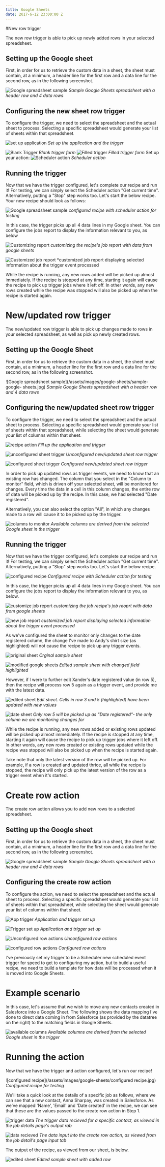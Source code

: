 ```yaml
---
title: Google Sheets
date: 2017-6-12 23:00:00 Z
---
```


#New row trigger

The new row trigger is able to pick up newly added rows in your selected spreadsheet.

## Setting up the Google sheet
First, in order for us to retrieve the custom data in a sheet, the sheet must contain, at a minimum, a header line for the first row and a data line for the second row, as in the following screenshot.

![Google spreadsheet sample](/assets/images/google-sheets/sample-google-sheet.jpg)
*Sample Google Sheets spreadsheet with a header row and 4 data rows*

## Configuring the new sheet row trigger

To configure the trigger, we need to select the spreadsheet and the actual sheet to process. Selecting a specific spreadsheet would generate your list of sheets within that spreadsheet.

![set up application](/assets/images/google-sheets/application-and-trigger.png)
*Set up the application and the trigger*

![Blank Trigger](/assets/images/google-sheets/trigger-setup-blank.png)
*Blank trigger form*
![Filled trigger](/assets/images/google-sheets/trigger-setup-filled.png)
*Filled trigger form*
Set up your action:
![Scheduler action](/assets/images/google-sheets/scheduler-action.png)
*Scheduler action*

## Running the trigger

Now that we have the trigger configured, let's complete our recipe and run it! For testing, we can simply select the Scheduler action "Get current time". Alternatively, putting a "Stop" step works too. Let's start the below recipe.
Your new recipe should look as follows:

![Google spreadsheet sample](/assets/images/google-sheets/configured-recipe.jpg)
*configured recipe with scheduler action for testing*

In this case, the trigger picks up all 4 data lines in my Google sheet. You can configure the jobs report to display the information relevant to you, as below

![Customizing report](/assets/images/google-sheets/customize-report.png)
*customizing the recipe's job report with data from google sheets*

![Customized job report](/assets/images/google-sheets/updated-job-report.jpg)
*customized job report displaying selected information about the trigger event processed

While the recipe is running, any new rows added will be picked up almost immediately. If the recipe is stopped at any time, starting it again will cause the recipe to pick up trigger jobs where it left off. In other words, any new rows created while the recipe was stopped will also be picked up when the recipe is started again.


# New/updated row trigger

The new/updated row trigger is able to pick up changes made to rows in your selected spreadsheet, as well as pick up newly created rows.

## Setting up the Google Sheet 

First, in order for us to retrieve the custom data in a sheet, the sheet must contain, at a minimum, a header line for the first row and a data line for the second row, as in the following screenshot.

![Google spreadsheet sample](/assets/images/google-sheets/sample-google- sheets.jpg)
*Sample Google Sheets spreadsheet with a header row and 4 data rows*

## Configuring the new/updated sheet row trigger

To configure the trigger, we need to select the spreadsheet and the actual sheet to process. Selecting a specific spreadsheet would generate your list of sheets within that spreadsheet, while selecting the sheet would generate your list of columns within that sheet.

![recipe action](/assets/images/google-sheets/application-filling.gif)
*Fill up the application and trigger*

![unconfigured sheet trigger](/assets/images/google-sheets/unconfigured-sheet-trigger.jpg)
*Unconfigured new/updated sheet row trigger*

![configured sheet trigger](/assets/images/google-sheets/configured-sheet-trigger.jpg)
*Configured new/updated sheet row trigger*

In order to pick up updated rows as trigger events, we need to know that an existing row has changed. The column that you select in the "Column to monitor" field, which is driven off your selected sheet, will be monitored for changes. Every time the data in a cell in this column changes, the entire row of data will be picked up by the recipe. In this case, we had selected "Date registered".

Alternatively, you can also select the option "All", in which any changes made to a row will cause it to be picked up by the trigger.

![columns to monitor](/assets/images/google-sheets/column-to-monitor.png)
*Available columns are derived from the selected Google sheet in the trigger*

## Running the trigger

Now that we have the trigger configured, let's complete our recipe and run it! For testing, we can simply select the Scheduler action "Get current time". Alternatively, putting a "Stop" step works too. Let's start the below recipe.


![configured recipe](/assets/images/google-sheets/configured-recipe-with-scheduler-action.png)
*Configured recipe with Scheduler action for testing*

In this case, the trigger picks up all 4 data lines in my Google sheet. You can configure the jobs report to display the information relevant to you, as below.


![customize job report](/assets/images/google-sheets/customization-job-report.jpg)
*customizing the job recipe's job reoprt with data from google sheets*

![new job report](/assets/images/google-sheets/customized-job-report.jpg)
*customized job report displaying selected information about the trigger event processed*

As we've configured the sheet to monitor only changes to the date registered column, the change I've made to Andy's shirt size (as highlighted) will not cause the recipe to pick up any trigger events.


![original sheet](/assets/images/google-sheets/original-sheet.jpg)
*Orginal sample sheet*

![modified google sheets](/assets/images/google-sheets/modified-sheet.jpg)
*Edited sample sheet with changed field highlighted*

However, if I were to further edit Xander's date registered value (in row 5), then the recipe will process row 5 again as a trigger event, and provide me with the latest data.

![edited sheet](/assets/images/google-sheets/edited-sheet.jpg)
*Edit sheet. Cells in row 3 and 5 (highlighted) have been updated with new values*

![date sheet](/assets/images/google-sheets/date-sheet.jpg)
*Only row 5 will be picked up as "Date registered"- the only column we are monitoring changes for*

While the recipe is running, any new rows added or existing rows updated will be picked up almost immediately. If the recipe is stopped at any time, starting it again will cause the recipe to pick up trigger jobs where it left off. In other words, any new rows created or existing rows updated while the recipe was stopped will also be picked up when the recipe is started again.

Take note that only the latest version of the row will be picked up. For example, if a row is created and updated thrice, all while the recipe is stopped, the recipe will only pick up the latest version of the row as a trigger event when it's started.


# Create row action 

The create row action allows you to add new rows to a selected spreadsheet.

## Setting up the Google sheet

First, in order for us to retrieve the custom data in a sheet, the sheet must contain, at a minimum, a header line for the first row and a data line for the second row, as in the following screenshot.

![Google spreadsheet sample](/assets/images/google-sheets/sample-google-sheet.jpg)
*Sample Google Sheets spreadsheet with a header row and 4 data rows*

## Configuring the create row action

To configure the action, we need to select the spreadsheet and the actual sheet to process. Selecting a specific spreadsheet would generate your list of sheets within that spreadsheet, while selecting the sheet would generate your list of columns within that sheet.

![App trigger](/assets/images/google-sheets/app-trigger.png)
*Application and trigger set up*

![Trigger set up](/assets/images/google-sheets/app-trigger.png)
*Application and trigger set up*


![Unconfigured row actions](/assets/images/google-sheets/unconfigured.png)
*Unconfigured row actions*

![configured row actions](/assets/images/google-sheets/configured-row-action.png)
*Configured row actions*

I've previously set my trigger to be a Scheduler new scheduled event trigger for speed to get to configuring my action, but to build a useful recipe, we need to build a template for how data will be processed when it is moved into Google Sheets.

# Example scenario

In this case, let's assume that we wish to move any new contacts created in Salesforce into a Google Sheet. The following shows the data mapping I've done to direct data coming in from Salesforce (as provided by the datatree on the right) to the matching fields in Google Sheets.

![available columns](/assets/images/google-sheets/available-columns.jpg)
*Available columns are derived from the selected Google sheet in the trigger*

# Running the action

Now that we have the trigger and action configured, let's run our recipe!

![configured recipe](/assets/images/google-sheets/configured recipe.jpg)
*Configured recipe for testing*

We'll take a quick look at the details of a specific job as follows, where we can see that a new contact, Anna Sharpay, was created in Salesforce. As we've mapped 'Name', 'Email' and 'Date created' in the recipe, we can see that these are the values passed to the create row action in Step 1.

![trigger data](/assets/images/google-sheets/trigger-data.jpg)
*The trigger data recieved for a specific contact, as viewed in the job details page's output rab*

![data recieved](/assets/images/google-sheets/data-recieved.jpg)
*The data input into the create row action, as viewed from the job detail's page input tab*

The output of the recipe, as viewed from our sheet, is below.

![edited sheet](/assets/images/google-sheets/edited-sample-sheet.jpg)
*Edited sample sheet with added row*











